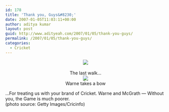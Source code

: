 ```yaml
---
id: 178
title: 'Thank you, Guys&#8230;'
date: 2007-01-05T11:03:11+00:00
author: aditya kumar
layout: post
guid: http://www.adityeah.com/2007/01/05/thank-you-guys/
permalink: /2007/01/05/thank-you-guys/
categories:
  - Cricket
---
```

<div align="center">
  <img src="http://img.photobucket.com/albums/v629/aditya2507/70419.jpg" /><br /> <br /> The last walk&#8230;<br />
</div>

<div align="center">
  <img src="http://img.photobucket.com/albums/v629/aditya2507/70386.jpg" /><br />Warne takes a bow</p>
</div>

<div align="left">
  &#8230;For treating us with your brand of Cricket. Warne and McGrath &#8212; Without you, the Game is much poorer.
</div>

<div align="left">
  (photo source: Getty Images/Cricinfo)</p>
</div>